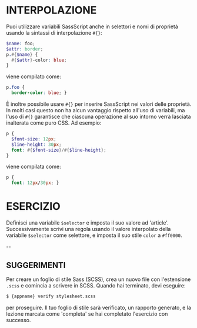 # INTERPOLAZIONE

Puoi utilizzare variabili SassScript anche in selettori e nomi di proprietà usando la sintassi di interpolazione `#{}`:

```scss
$name: foo;
$attr: border;
p.#{$name} {
  #{$attr}-color: blue;
}
```

viene compilato come:

```css
p.foo {
  border-color: blue; }
```

È inoltre possibile usare `#{}` per inserire SassScript nei valori delle proprietà. In molti casi questo non ha alcun vantaggio rispetto all'uso di variabili, ma l'uso di `#{}` garantisce che ciascuna operazione al suo intorno verrà lasciata inalterata come puro CSS. Ad esempio:

```scss
p {
  $font-size: 12px;
  $line-height: 30px;
  font: #{$font-size}/#{$line-height};
}
```

viene compilata come:

```css
p {
  font: 12px/30px; }
```

# ESERCIZIO

Definisci una variabile `$selector` e imposta il suo valore ad 'article'. Successivamente scrivi una regola usando il valore interpolato della variabile `$selector` come selettore, e imposta il suo stile `color` a `#ff0000`.

--
## SUGGERIMENTI

Per creare un foglio di stile Sass (SCSS), crea un nuovo file con l'estensione `.scss` e comincia a scrivere in SCSS. Quando hai terminato, devi eseguire:

```sh
$ {appname} verify stylesheet.scss
```

per proseguire. Il tuo foglio di stile sarà verificato, un rapporto generato, e la lezione marcata come 'completa' se hai completato l'esercizio con successo.
